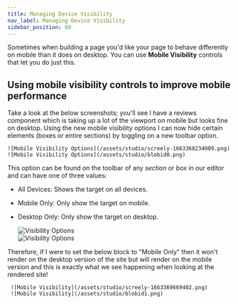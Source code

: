 ```yaml
---
title: Managing Device Visibility
nav_label: Managing Device Visibility
sidebar_position: 60
---
```


Sometimes when building a page you'd like your page to behave differently on mobile than it does on desktop. You can use **Mobile Visibility** controls that let you do just this.

## Using mobile visibility controls to improve mobile performance

Take a look at the below screenshots; you'll see I have a reviews component which is taking up a lot of the viewport on
mobile but looks fine on desktop. Using the new mobile visibility options I can now hide certain elements (boxes or
entire sections) by toggling on a new toolbar option.

    ![Mobile Visibility Options](/assets/studio/screely-1663368234009.png)
    ![Mobile Visibility Options](/assets/studio/blobid0.png)

This option can be found on the toolbar of any *section* or *box* in our editor and can have one of three values:

- All Devices: Shows the target on all devices.
- Mobile Only: Only show the target on mobile.
- Desktop Only: Only show the target on desktop.

  ![Visibility Options](/assets/studio/screely-1663368924946.png)  
  ![Visibility Options](/assets/studio/screely-1663368992738.png)

Therefore, if I were to set the below block to "Mobile Only" then it won't render on the desktop version of the site but will render on the mobile version and this is exactly what we see happening when looking at the rendered site!

     ![Mobile Visibility](/assets/studio/screely-1663369669402.png)
     ![Mobile Visibility](/assets/studio/blobid1.png)
